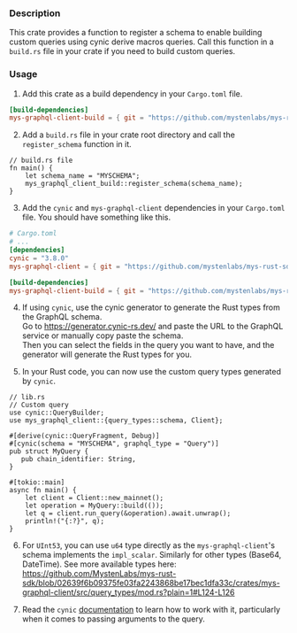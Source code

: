 ### Description
This crate provides a function to register a schema to enable building custom queries using cynic derive macros queries. Call
this function in a `build.rs` file in your crate if you need to build custom queries.

### Usage
1. Add this crate as a build dependency in your `Cargo.toml` file.
```toml
[build-dependencies]
mys-graphql-client-build = { git = "https://github.com/mystenlabs/mys-rust-sdk", package = "mys-graphql-client-build", branch = "master" }
```

2. Add a `build.rs` file in your crate root directory and call the `register_schema` function in it.
```rust,ignore
// build.rs file
fn main() {
    let schema_name = "MYSCHEMA";
    mys_graphql_client_build::register_schema(schema_name);
}
```

3. Add the `cynic` and `mys-graphql-client` dependencies in your `Cargo.toml` file. You should have something like this.
```toml
# Cargo.toml
# ...
[dependencies]
cynic = "3.8.0"
mys-graphql-client = { git = "https://github.com/mystenlabs/mys-rust-sdk", package = "mys-graphql-client", branch = "master" }

[build-dependencies]
mys-graphql-client-build = { git = "https://github.com/mystenlabs/mys-rust-sdk", package = "mys-graphql-client-build", branch = "master" }
```

4. If using `cynic`, use the cynic generator to generate the Rust types from the GraphQL schema. \
   Go to https://generator.cynic-rs.dev/ and paste the URL to the GraphQL service or manually copy paste the schema. \
   Then you can select the fields in the query you want to have, and the generator will generate the Rust types for you.

5. In your Rust code, you can now use the custom query types generated by `cynic`.

```rust,ignore
// lib.rs
// Custom query
use cynic::QueryBuilder;
use mys_graphql_client::{query_types::schema, Client};

#[derive(cynic::QueryFragment, Debug)]
#[cynic(schema = "MYSCHEMA", graphql_type = "Query")]
pub struct MyQuery {
   pub chain_identifier: String,
}

#[tokio::main]
async fn main() {
    let client = Client::new_mainnet();
    let operation = MyQuery::build(());
    let q = client.run_query(&operation).await.unwrap();
    println!("{:?}", q);
}
```

6. For `UInt53`, you can use `u64` type directly as the `mys-graphql-client`'s schema implements the `impl_scalar`. Similarly for other types (Base64, DateTime). See more available types here: https://github.com/MystenLabs/mys-rust-sdk/blob/02639f6b09375fe03fa2243868be17bec1dfa33c/crates/mys-graphql-client/src/query_types/mod.rs?plain=1#L124-L126

7. Read the `cynic` [documentation](https://cynic-rs.dev/) to learn how to work with it, particularly when it comes to passing arguments to the query.
